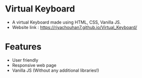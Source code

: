 # Virtual Keyboard

- A virtual Keyboard made using HTML, CSS, Vanilla JS.
- Website link : https://riyachouhan7.github.io/Virtual_Keyboard/

# Features
 
- User friendly
- Responsive web page
- Vanilla JS (Without any additional libraries!)

